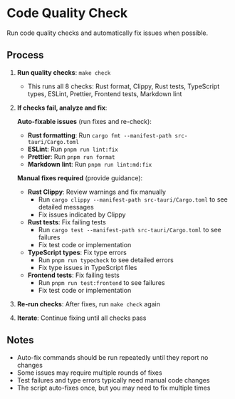 # Code Quality Check

Run code quality checks and automatically fix issues when possible.

## Process

1. **Run quality checks**: `make check`
   - This runs all 8 checks: Rust format, Clippy, Rust tests, TypeScript types, ESLint, Prettier, Frontend tests, Markdown lint

2. **If checks fail, analyze and fix**:

   **Auto-fixable issues** (run fixes and re-check):
   - **Rust formatting**: Run `cargo fmt --manifest-path src-tauri/Cargo.toml`
   - **ESLint**: Run `pnpm run lint:fix`
   - **Prettier**: Run `pnpm run format`
   - **Markdown lint**: Run `pnpm run lint:md:fix`

   **Manual fixes required** (provide guidance):
   - **Rust Clippy**: Review warnings and fix manually
     - Run `cargo clippy --manifest-path src-tauri/Cargo.toml` to see detailed messages
     - Fix issues indicated by Clippy
   - **Rust tests**: Fix failing tests
     - Run `cargo test --manifest-path src-tauri/Cargo.toml` to see failures
     - Fix test code or implementation
   - **TypeScript types**: Fix type errors
     - Run `pnpm run typecheck` to see detailed errors
     - Fix type issues in TypeScript files
   - **Frontend tests**: Fix failing tests
     - Run `pnpm run test:frontend` to see failures
     - Fix test code or implementation

3. **Re-run checks**: After fixes, run `make check` again

4. **Iterate**: Continue fixing until all checks pass

## Notes

- Auto-fix commands should be run repeatedly until they report no changes
- Some issues may require multiple rounds of fixes
- Test failures and type errors typically need manual code changes
- The script auto-fixes once, but you may need to fix multiple times

